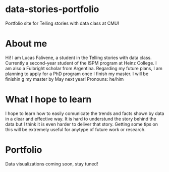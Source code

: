 # data-stories-portfolio
Portfolio site for Telling stories with data class at CMU!

# About me
Hi! I am Lucas Falivene, a student in the Telling stories with data class.
Currently a second-year student of the ISPM program at Heinz College. I am also a Fulbright scholar from Argentina.
Regarding my future plans, I am planning to apply for a PhD program once I finish my master. I will be finishin g my master by May next year!
Pronouns: he/him 

# What I hope to learn
I hope to learn how to easily comunicate the trends and facts shown by data in a clear and effective way.
It is hard to understund the story behind the data but I think it is even harder to deliver that story.
Getting some tips on this will be extremely useful for anytype of future work or research.

# Portfolio
Data visualizations coming soon, stay tuned!

